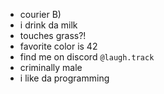 -  courier B)
-  i drink da milk
-  touches grass?!
-  favorite color is 42
-  find me on discord `@laugh.track`
-  criminally male
-  i like da programming

<!---
courier-made-it/courier-made-it is a ✨ special ✨ repository because its `README.md` (this file) appears on your GitHub profile.
You can click the Preview link to take a look at your changes.
--->
